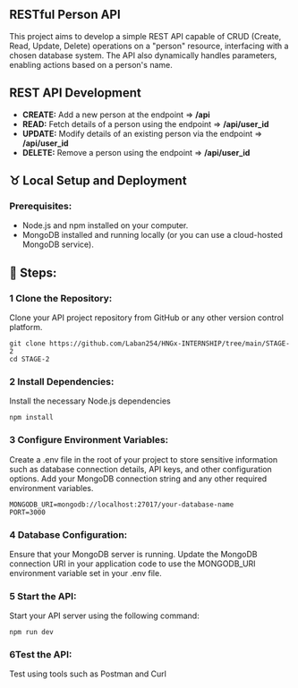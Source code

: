 ## RESTful Person API
This project aims to develop a simple REST API capable of CRUD (Create, Read, Update, Delete) operations on a "person" resource, interfacing with a chosen database system. The API also dynamically handles parameters, enabling actions based on a person's name. 

## REST API Development
- **CREATE:** Add a new person at the endpoint  => **/api**
- **READ:** Fetch details of a person using the endpoint  => **/api/user_id**
- **UPDATE:** Modify details of an existing person via the endpoint  => **/api/user_id**
- **DELETE:** Remove a person using the endpoint  => **/api/user_id**

##  ♉ Local Setup and Deployment
### Prerequisites:
- Node.js and npm installed on your computer.
- MongoDB installed and running locally (or you can use a cloud-hosted MongoDB service).

## 🔁 Steps:
### 1 Clone the Repository:
Clone your API project repository from GitHub or any other version control platform.
```
git clone https://github.com/Laban254/HNGx-INTERNSHIP/tree/main/STAGE-2
cd STAGE-2
```
### 2 Install Dependencies:
Install the necessary Node.js dependencies
```
npm install
```
### 3 Configure Environment Variables:
Create a .env file in the root of your project to store sensitive information such as database connection details, API keys, and other configuration options. Add your MongoDB connection string and any other required environment variables.
```
MONGODB_URI=mongodb://localhost:27017/your-database-name
PORT=3000
```
### 4 Database Configuration:
Ensure that your MongoDB server is running. Update the MongoDB connection URI in your application code to use the MONGODB_URI environment variable set in your .env file.
### 5 Start the API:
Start your API server using the following command:
```
npm run dev
```
### 6Test the API:
Test using tools such as Postman  and Curl


